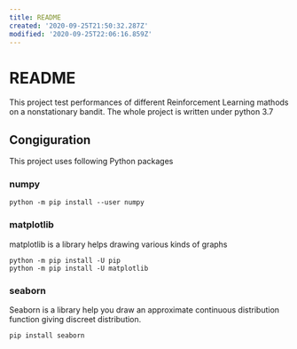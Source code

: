 ```yaml
---
title: README
created: '2020-09-25T21:50:32.287Z'
modified: '2020-09-25T22:06:16.859Z'
---
```


# README

This project test performances of different Reinforcement Learning mathods on a nonstationary bandit.
The whole project is written under python 3.7

## Congiguration
This project uses following Python packages

### numpy
```python -m pip install --user numpy```

### matplotlib
matplotlib is a library helps drawing various kinds of graphs
```
python -m pip install -U pip
python -m pip install -U matplotlib
```
### seaborn
Seaborn is a library help you draw an approximate continuous distribution function giving discreet distribution.
```
pip install seaborn
```
